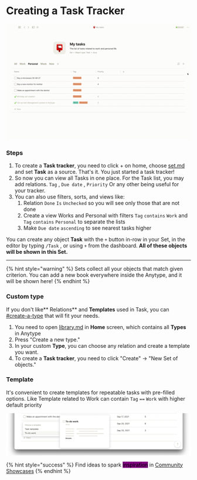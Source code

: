 # Creating a Task Tracker

![](../.gitbook/assets/test.gif)

### Steps

1. To create a **Task tracker**, you need to click + on home, choose [set.md](../fundamentals/set.md "mention") and set **Task** as a source. That's it. You just started a task tracker!
2. So now you can view all Tasks in one place. For the Task list, you may add relations. `Tag` , `Due date` , `Priority` Or any other being useful for your tracker.
3. You can also use filters, sorts, and views like:
   1. Relation `Done` `Is` `Unchecked` so you will see only those that are not done
   2. Create a view Works and Personal with filters `Tag` `contains` `Work` and `Tag` `contains` `Personal` to separate the lists
   3. Make `Due date` `ascending` to see nearest tasks higher

You can create any object **Task** with the `+` button in-row in your Set, in the editor by typing `/Task` , or using `+` from the dashboard. **All of these objects will be shown in this Set.**

***

{% hint style="warning" %}
Sets collect all your objects that match given criterion. You can add a new book everywhere inside the Anytype, and it will be shown here!
{% endhint %}

### Custom type

If you don't like\*\* Relations\*\* and **Templates** used in Task, you can [#create-a-type](../fundamentals/type/#create-a-type "mention") that will fit your needs.

1. You need to open [library.md](../fundamentals/library.md "mention") in **Home** screen, which contains all **Types** in Anytype
2. Press "Create a new type."
3. In your custom **Type**, you can choose any relation and create a template you want.
4. To create a **Task tracker**, you need to click "Create" → "New Set of objects."

### Template

It's convenient to create templates for repeatable tasks with pre-filled options. Like Template related to Work can contain `Tag` `==` `Work` with higher default priority

![](../.gitbook/assets/1631701898-853229-screenshot-2021-09-15-at-133017.png)

{% hint style="success" %}
Find ideas to spark <mark style="background-color:purple;">inspiration</mark> in [Community Showcases](https://community.anytype.io/c/general-discussion/showcase/13)
{% endhint %}
